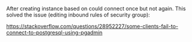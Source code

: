 
After creating instance based on
could connect once but not again. This solved the issue (editing inbound rules of security group):

https://stackoverflow.com/questions/28952227/some-clients-fail-to-connect-to-postgresql-using-pgadmin

